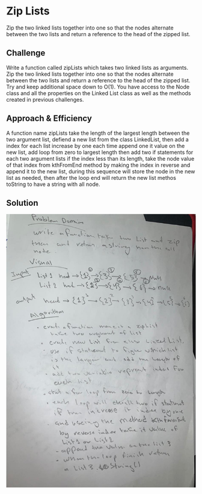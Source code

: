 # Zip Lists
Zip the two linked lists together into one so that the nodes alternate between the two lists and return a reference to the head of the zipped list. 

## Challenge
Write a function called zipLists which takes two linked lists as arguments. Zip the two linked lists together into one so that the nodes alternate between the two lists and return a reference to the head of the zipped list. Try and keep additional space down to O(1). You have access to the Node class and all the properties on the Linked List class as well as the methods created in previous challenges.

## Approach & Efficiency
A function name zipLists take the length of the largest length between the two argument list, defiend a new list from the class LinkedList, then add a index for each list increase by one each time append one it value on the new list, add loop from zero to largest length then add two if statements for each two argument lists if the index less than its length, take  the node value of that index from kthFromEnd method by making the index in reverse and append it to the new list, during this sequence will store the node in the new list as needed, then after the loop end will return the new list methos toString to have a string with all node.

## Solution
![whitebord](../../assets/ll-zip.jpg)

